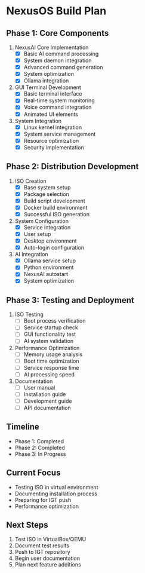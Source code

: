 # NexusOS Build Plan

## Phase 1: Core Components 
1. NexusAI Core Implementation
   - [x] Basic AI command processing
   - [x] System daemon integration
   - [x] Advanced command generation
   - [x] System optimization
   - [x] Ollama integration

2. GUI Terminal Development
   - [x] Basic terminal interface
   - [x] Real-time system monitoring
   - [x] Voice command integration
   - [x] Animated UI elements

3. System Integration
   - [x] Linux kernel integration
   - [x] System service management
   - [x] Resource optimization
   - [x] Security implementation

## Phase 2: Distribution Development 
1. ISO Creation
   - [x] Base system setup
   - [x] Package selection
   - [x] Build script development
   - [x] Docker build environment
   - [x] Successful ISO generation

2. System Configuration
   - [x] Service integration
   - [x] User setup
   - [x] Desktop environment
   - [x] Auto-login configuration

3. AI Integration
   - [x] Ollama service setup
   - [x] Python environment
   - [x] NexusAI autostart
   - [x] System optimization

## Phase 3: Testing and Deployment 
1. ISO Testing
   - [ ] Boot process verification
   - [ ] Service startup check
   - [ ] GUI functionality test
   - [ ] AI system validation

2. Performance Optimization
   - [ ] Memory usage analysis
   - [ ] Boot time optimization
   - [ ] Service response time
   - [ ] AI processing speed

3. Documentation
   - [ ] User manual
   - [ ] Installation guide
   - [ ] Development guide
   - [ ] API documentation

## Timeline
- Phase 1: Completed 
- Phase 2: Completed 
- Phase 3: In Progress 

## Current Focus
- Testing ISO in virtual environment
- Documenting installation process
- Preparing for IGT push
- Performance optimization

## Next Steps
1. Test ISO in VirtualBox/QEMU
2. Document test results
3. Push to IGT repository
4. Begin user documentation
5. Plan next feature additions
